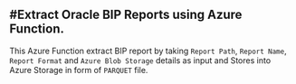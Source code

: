 #Extract Oracle BIP Reports using Azure Function.
---
This Azure Function extract BIP report by taking `Report Path`, `Report Name`, `Report Format` and `Azure Blob Storage` details as input and Stores into Azure Storage in form of `PARQUET` file.